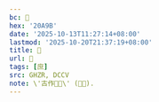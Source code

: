 ```yaml
---
bc: 𠪛
hex: '20A9B'
date: '2025-10-13T11:27:14+08:00'
lastmod: '2025-10-20T21:37:19+08:00'
title: 󰖙
url: 󰖙
tags: [庶]
src: GHZR, DCCV
note: \'古作󰖙𠪛\' (集韻).
---
```

